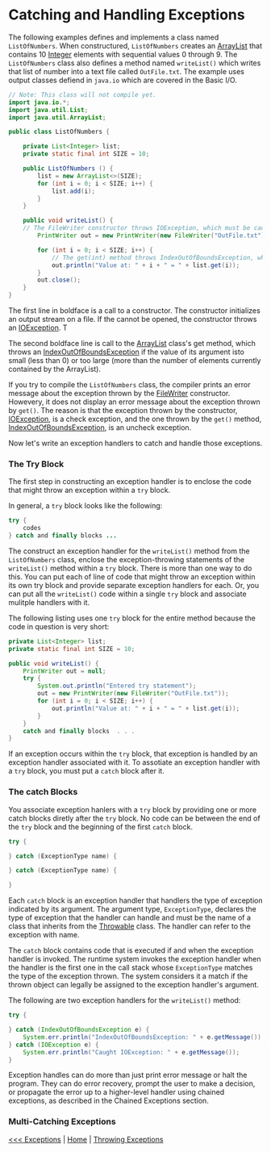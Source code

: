 # Catching and Handling Exceptions

The following examples defines and implements a class named `ListOfNumbers`. When constructured, `ListOfNumbers` creates an [ArrayList](https://docs.oracle.com/en/java/javase/22/docs/api/java.base/java/util/ArrayList.html) that contains 10 [Integer](https://docs.oracle.com/en/java/javase/22/docs/api/java.base/java/lang/Integer.html) elements with sequential values 0 through 9. The `ListOfNumbers` class also defines a method named `writeList()` which writes that list of number into a text file called `OutFile.txt`. The example uses output classes defiend in `java.io` which are covered in the Basic I/O.

```java
// Note: This class will not compile yet.
import java.io.*;
import java.util.List;
import java.util.ArrayList;

public class ListOfNumbers {

    private List<Integer> list;
    private static final int SIZE = 10;

    public ListOfNumbers () {
        list = new ArrayList<>(SIZE);
        for (int i = 0; i < SIZE; i++) {
            list.add(i);
        }
    }

    public void writeList() {
    // The FileWriter constructor throws IOException, which must be caught.
        PrintWriter out = new PrintWriter(new FileWriter("OutFile.txt"));

        for (int i = 0; i < SIZE; i++) {
            // The get(int) method throws IndexOutOfBoundsException, which must be caught.
            out.println("Value at: " + i + " = " + list.get(i));
        }
        out.close();
    }
}

```

The first line in boldface is a call to a constructor. The constructor initializes an output stream on a file. If the cannot be opened, the constructor throws an [IOException](https://docs.oracle.com/en/java/javase/22/docs/api/java.base/java/io/IOException.html). T

The second boldface line is call to the [ArrayList](https://docs.oracle.com/en/java/javase/22/docs/api/java.base/java/util/ArrayList.html) class's get method, which throws an [IndexOutOfBoundsException](https://docs.oracle.com/en/java/javase/22/docs/api/java.base/java/lang/IndexOutOfBoundsException.html) if the value of its argument isto small (less than 0) or too large (more than the number of elements currently contained by the ArrayList).

If you try to compile the `ListOfNumbers` class, the compiler prints an error message about the exception thrown by the [FileWriter](https://docs.oracle.com/en/java/javase/22/docs/api/java.base/java/io/FilterWriter.html) constructor. Howevery, it does not display an error message about the exception thrown by `get()`. The reason is that the exception thrown by the constructor, [IOException](https://docs.oracle.com/en/java/javase/22/docs/api/java.base/java/io/IOException.html), is a check exception, and the one thrown by the `get()` method, [IndexOutOfBoundsException](https://docs.oracle.com/en/java/javase/22/docs/api/java.base/java/lang/IndexOutOfBoundsException.html), is an uncheck exception.

Now let's write an exception handlers to catch and handle those exceptions.


### The Try Block

The first step in constructing an exception handler is to enclose the code that might throw an exception within a `try` block.

In general, a `try` block looks like the following:

```java
try {
    codes
} catch and finally blocks ...
```

The construct an exception handler for the `writeList()` method from the `ListOfNumbers` class, enclose the exception-throwing statements of the `writeList()` method within a `try` block. There is more than one way to do this. You can put each of line of code that might throw an exception within its own try block and provide separate exception handlers for each. Or, you can put all the `writeList()` code within a single `try` block and associate mulitple handlers with it.

The following listing uses one `try` block for the entire method because the code in question is very short:

```java
private List<Integer> list;
private static final int SIZE = 10;

public void writeList() {
    PrintWriter out = null;
    try {
        System.out.println("Entered try statement");
        out = new PrintWriter(new FileWriter("OutFile.txt"));
        for (int i = 0; i < SIZE; i++) {
            out.println("Value at: " + i + " = " + list.get(i));
        }
    }
    catch and finally blocks  . . .
}

```

If an exception occurs within the `try` block, that exception is handled by an exception handler associated with it. To assotiate an exception handler with a `try` block, you must put a `catch` block after it.


### The catch Blocks

You associate exception hanlers with a `try` block by providing one or more catch blocks diretly after the `try` block. No code can be between the end of the `try` block and the beginning of the first `catch` block.

```java
try {

} catch (ExceptionType name) {

} catch (ExceptionType name) {

}

```

Each `catch` block is an exception handler that handlers the type of exception indicated by its argument. The argument type, `ExceptionType`, declares the type of exception that the handler can handle and must be the name of a class that inherits from the [Throwable](https://docs.oracle.com/en/java/javase/22/docs/api/java.base/java/lang/Throwable.html) class. The handler can refer to the exception with name.

The `catch` block contains code that is executed if and when  the exception handler is invoked. The runtime system invokes the exception handler when the handler is the first one in the call stack whose `ExceptionType` matches the type of the exception thrown. The system considers it a match if the thrown object can legally be assigned to the exception handler's argument.

The following are two exception handlers for the `writeList()` method:

```java
try {

} catch (IndexOutOfBoundsException e) {
    System.err.println("IndexOutOfBoundsException: " + e.getMessage());
} catch (IOException e) {
    System.err.println("Caught IOException: " + e.getMessage());
}

```

Exception handles can do more than just print error message or halt the program. They can do error recovery, prompt the user to make a decision, or propagate the error up to a higher-level handler using chained exceptions, as described in the Chained Exceptions section.


### Multi-Catching Exceptions

[<<< Exceptions](README.md) | [Home](../README.md) | [Throwing Exceptions](103-throwing-exceptions)